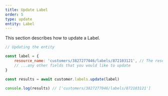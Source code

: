 ```yaml
---
title: Update Label
order: 5
type: update
entity: Label
---
```


This section describes how to update a Label.

```javascript
// Updating the entity

const label = {
    resource_name: 'customers/3827277046/labels/872103121', // The resource_name is required
    // ...any other fields that you would like to update
}

const results = await customer.labels.update(label)

console.log(results) // ['customers/3827277046/labels/872103121']
```
